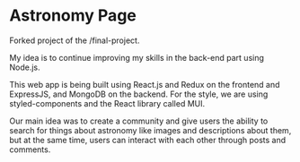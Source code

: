 # Astronomy Page

Forked project of the /final-project.

My idea is to continue improving my skills in the back-end part using Node.js.

This web app is being built using React.js and Redux on the frontend and ExpressJS, and MongoDB on the backend. 
For the style, we are using styled-components and the React library called MUI.

Our main idea was to create a community and give users the ability to search for things about astronomy like images and descriptions about them, but at the same time, users can interact with each other through posts and comments.


